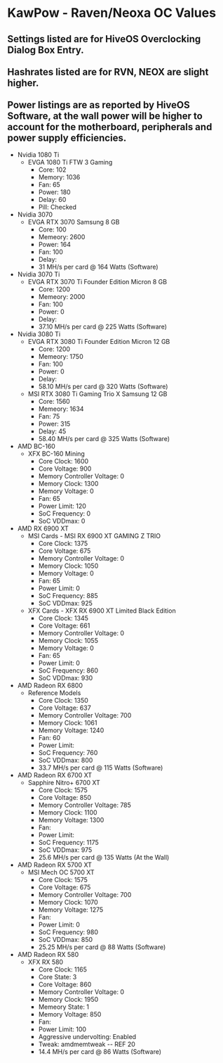 # KawPow - Raven/Neoxa OC Values
## Settings listed are for HiveOS Overclocking Dialog Box Entry.<br /><br />Hashrates listed are for RVN, NEOX are slight higher.<br /><br />Power listings are as reported by HiveOS Software, at the wall power will be higher to account for the motherboard, peripherals and power supply efficiencies.

- Nvidia 1080 Ti 
    - EVGA 1080 Ti FTW 3 Gaming
        - Core: 102
        - Memory: 1036
        - Fan: 65
        - Power: 180
        - Delay: 60
        - Pill: Checked
- Nvidia 3070
    - EVGA RTX 3070 Samsung 8 GB
        - Core: 100
        - Memeory: 2600
        - Power: 164
        - Fan: 100
        - Delay: <blank>
        - 31 MH/s per card @ 164 Watts (Software)
- Nvidia 3070 Ti 
    - EVGA RTX 3070 Ti Founder Edition Micron 8 GB
        - Core: 1200
        - Memeory: 2000
        - Fan: 100
        - Power: 0
        - Delay: <blank>
        - 37.10 MH/s per card @ 225 Watts (Software)
- Nvidia 3080 Ti 
    - EVGA RTX 3080 Ti Founder Edition Micron 12 GB
        - Core: 1200
        - Memeory: 1750
        - Fan: 100
        - Power: 0
        - Delay: <blank>
        - 58.10 MH/s per card @ 320 Watts (Software)
    - MSI RTX 3080 Ti Gaming Trio X Samsung 12 GB
        - Core: 1560
        - Memeory: 1634
        - Fan: 75
        - Power: 315
        - Delay: 45
        - 58.40 MH/s per card @ 325 Watts (Software)
- AMD BC-160
    - XFX BC-160 Mining
        - Core Clock: 1600
        - Core Voltage: 900
        - Memory Controller Voltage: 0
        - Memory Clock: 1300
        - Memory Voltage: 0
        - Fan: 65
        - Power Limit: 120
        - SoC Frequency: 0
        - SoC VDDmax: 0
- AMD RX 6900 XT
    - MSI Cards - MSI RX 6900 XT GAMING Z TRIO
        - Core Clock: 1375
        - Core Voltage: 675
        - Memory Controller Voltage: 0
        - Memory Clock: 1050
        - Memory Voltage: 0
        - Fan: 65
        - Power Limit: 0
        - SoC Frequency: 885
        - SoC VDDmax: 925
    - XFX Cards - XFX RX 6900 XT Limited Black Edition
        - Core Clock: 1345
        - Core Voltage: 661
        - Memory Controller Voltage: 0
        - Memory Clock: 1055
        - Memory Voltage: 0
        - Fan: 65
        - Power Limit: 0
        - SoC Frequency: 860
        - SoC VDDmax: 930
- AMD Radeon RX 6800
    - Reference Models
        - Core Clock: 1350
        - Core Voltage: 637
        - Memory Controller Voltage: 700
        - Memory Clock: 1061
        - Memory Voltage: 1240
        - Fan: 60
        - Power Limit: <blank>
        - SoC Frequency: 760
        - SoC VDDmax: 800
        - 33.7 MH/s per card @ 115 Watts (Software)
- AMD Radeon RX 6700 XT
    - Sapphire Nitro+ 6700 XT 
        - Core Clock: 1575
        - Core Voltage: 850
        - Memory Controller Voltage: 785
        - Memory Clock: 1100
        - Memory Voltage: 1300
        - Fan: <blank>
        - Power Limit: <blank>
        - SoC Frequency: 1175
        - SoC VDDmax: 975
        - 25.6 MH/s per card @ 135 Watts (At the Wall)
- AMD Radeon RX 5700 XT
    - MSI Mech OC 5700 XT
        - Core Clock: 1575
        - Core Voltage: 675
        - Memory Controller Voltage: 700
        - Memory Clock: 1070
        - Memory Voltage: 1275
        - Fan: <blank>
        - Power Limit: 0
        - SoC Frequency: 980
        - SoC VDDmax: 850
        - 25.25 MH/s per card @ 88 Watts (Software)
- AMD Radeon RX 580
   - XFX RX 580 
        - Core Clock: 1165
        - Core State: 3
        - Core Voltage: 860
        - Memory Controller Voltage: 0
        - Memory Clock: 1950
        - Memeory State: 1
        - Memory Voltage: 850
        - Fan: <blank>
        - Power Limit: 100
        - Aggressive undervolting: Enabled
        - Tweak: amdmemtweak -- REF 20
        - 14.4 MH/s per card @ 86 Watts (Software)
